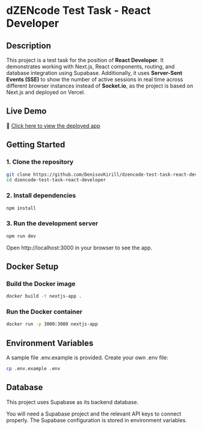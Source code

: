 # dZENcode Test Task - React Developer

## Description

This project is a test task for the position of **React Developer**. It demonstrates working with Next.js, React components, routing, and database integration using Supabase.
Additionally, it uses **Server-Sent Events (SSE)** to show the number of active sessions in real time across different browser instances instead of **Socket.io**, as the project is based on Next.js and deployed on Vercel.

## Live Demo

🔗 [Click here to view the deployed app](https://dzencode-test-task-react-developer-roel6j0oy.vercel.app/products)


## Getting Started

### 1. Clone the repository
```bash
git clone https://github.com/DenisovKirill/dzencode-test-task-react-developer.git
cd dzencode-test-task-react-developer
```

### 2. Install dependencies
```bash
npm install
```

### 3. Run the development server
```bash
npm run dev
```
Open http://localhost:3000 in your browser to see the app.

## Docker Setup
### Build the Docker image
```bash
docker build -t nextjs-app .
```

### Run the Docker container
```bash
docker run -p 3000:3000 nextjs-app
```

## Environment Variables
A sample file .env.example is provided. Create your own .env file:
```bash
cp .env.example .env
```

## Database
This project uses Supabase as its backend database.

You will need a Supabase project and the relevant API keys to connect properly. The Supabase configuration is stored in environment variables.
